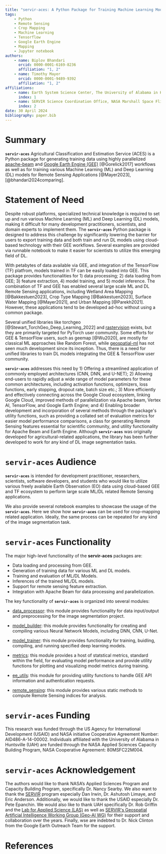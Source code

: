 ```yaml
---
title: "servir-aces: A Python Package for Training Machine Learning Models for Remote Sensing Applications"
tags:
    - Python
    - Remote Sensing
    - Crop Mapping
    - Machine Learning
    - Tensorflow
    - Google Earth Engine
    - Mapping
    - Jupyter notebook
authors:
    - name: Biplov Bhandari
      orcid: 0000-0001-6169-8236
      affiliation: "1, 2"
    - name: Timothy Mayer
      orcid: 0000-0001-9489-9392
      affiliation: "1, 2"
affiliations:
    - name: Earth System Science Center, The University of Alabama in Huntsville, 320 Sparkman Drive, Huntsville, AL 35805, USA
      index: 1
    - name: SERVIR Science Coordination Office, NASA Marshall Space Flight Center, 320 Sparkman Drive, Huntsville, AL 35805, USA
      index: 2
date: 30 April 2024
bibliography: paper.bib
---
```


# Summary

**`servir-aces`** Agricultural Classification and Estimation Service (ACES) is a Python package for generating training data using highly parallelized [apache-beam](https://beam.apache.org/) and [Google Earth Engine (GEE)](https://earthengine.google.com/) [@Gorelick2017] workflows as well as for training various Machine Learning (ML) and Deep Learning (DL) models for Remote Sensing Applications [@Mayer2023], [@bhandari2024comparing].

# Statement of Need

Despite robust platforms, specialized technical knowledge is required to set up and run various Machine Learning (ML) and Deep Learning (DL) models, making it difficult for many development practitioners, scientists, and domain experts to implement them. The **`servir-aces`** Python package is designed to address this challenge by significantly lowering the barrier for users to export training data and both train and run DL models using cloud-based technology with their GEE workflows. Several examples are provided via runnable notebook to make it easier for scientists to utilize this emerging field of DL.

With petabytes of data available via GEE, and integration of the TensorFlow (TF) platfrom, models trained in TF can be easily loaded into GEE. This package provides functionalities for 1) data processing; 2) data loading from GEE; 3) feature extraction, 4) model training, and 5) model inference. The combination of TF and GEE has enabled several large scale ML and DL Remote Sensing applications, including Wetland Area Mapping [@Bakkestuen2023], Crop Type Mapping [@Bakkestuen2023], Surface Water Mapping [@Mayer2021], and Urban Mapping [@Parekh2021]. However, these applications tend to be developed ad-hoc without using a common package.

Several unified libraries like torchgeo [@Stewart_TorchGeo_Deep_Learning_2022] and [rastervision](https://github.com/azavea/raster-vision) exists, but they are primarily targeted for PyTorch user community. Some efforts for GEE & TensorFlow users, such as geemap [@Wu2020], are mostly for classical ML approaches like Random Forest, while [geospatial-ml](https://github.com/opengeos/geospatial-ml) has not seen much development since its inception. Thus, there is a need for unified libraries to train DL models integrating the GEE & TensorFlow user community.

**`servir-aces`** addresses this need by 1) Offering a streamlined application of commonly employed architectures (CNN, DNN, and U-NET); 2) Allowing end-users to rapidly adjust a wide range of model parameters for these common architectures, including activation functions, optimizers, loss functions, early stopping, dropout rate, batch size etc.; 3) More efficiently and effectively connecting across the Google Cloud ecosystem, linking Google Cloud, improved methods of parallelization via Apache beam, Vertex AI, TensorFlow, and Google Earth Engine; and 4) Enabling broader development and incorporation of several methods through the package's utility functions, such as providing a collated set of evaluation metrics for easier model performance comparisons, a class for generating Remote Sensing features essential for scientific community, and utility functionality for Apache Beam and Earth Engine. Although **`servir-aces`** was originally developed for agricultural-related applications, the library has been further developed to work for any kind of DL image segmentation tasks.

# **`servir-aces`** Audience

**`servir-aces`** is intended for development practitioner, researchers, scientists, software developers, and students who would like to utilize various freely available Earth Observation (EO) data using cloud-based GEE and TF ecosystem to perform large scale ML/DL related Remote Sensing applications.

We also provide several notebook examples to showcase the usage of the **`servir-aces`**. Here we show how **`servir-aces`** can be used for crop-mapping related application. Ideally, the same process can be repeated for any kind of the image segmentation task.

# **`servir-aces`** Functionality

The major high-level functionality of the **servir-aces** packages are:
- Data loading and processing from GEE.
- Generation of training data for various ML and DL models.
- Training and evaluation of ML/DL Models.
- Inferences of the trained ML/DL models.
- Support for remote sensing feature extraction.
- Integration with Apache Beam for data processing and parallelization.

The key functionality of **`servir-aces`** is organized into several modules:

-   [data_processor](https://servir.github.io/servir-aces/data_processor/): this module provides functionality for data input/output and preprocessing for the image segmentation project.

-   [model_builder](https://servir.github.io/servir-aces/model_builder/): this module provides functionality for creating and compiling various Neural Network Models, including DNN, CNN, U-Net.

-   [model_trainer](https://servir.github.io/servir-aces/model_trainer/): this module provides functionality for training, buidling, compiling, and running specified deep learning models.

-   [metrics](https://servir.github.io/servir-aces/metrics/): this module provides a host of statstical metrics, standard within the field, for evaluating model performance and provide utility functions for plotting and visualizing model metrics during training.

-   [ee_utils](https://servir.github.io/servir-aces/ee_utils/): this module for providing utility functions to handle GEE API information and authentication requests.

-   [remote_sensing](https://servir.github.io/servir-aces/remote_sensing/): this module provides various static methods to compute Remote Sensing indices for analysis.

# **`servir-aces`** Funding
This research was funded through the US Agency for International Development (USAID) and NASA initiative Cooperative Agreement Number: AID486-A-14-00002. Individuals affiliated with the University of Alabama in Huntsville (UAH) are funded through the NASA Applied Sciences Capacity Building Program, NASA Cooperative Agreement: 80MSFC22M004.

# **`servir-aces`** Acknowledgement
The authors would like to thank NASA’s Applied Sciences Program and Capacity Building Program, specifically Dr. Nancy Searby. We also want to thank the [SERVIR](https://servirglobal.net/) program especially Dan Irwin, Dr. Ashutosh Limaye, and Eric Anderson. Additionally, we would like to thank the USAID especially Dr. Pete Epanchin. We would also like to thank UAH specifically Dr. Rob Griffin and the [Lab for Applied Science (LAS)](https://www.uah.edu/essc/laboratory-for-applied-science) as well as [SERVIR's Geospatial Artificial Intelligence Working Group (Geo-AI WG)](https://tinyurl.com/servir-geo-ai-wg) for their support and collaboration over the years. Finally, wse are indebted to Dr. Nick Clinton from the Google Earth Outreach Team for the support.

# References
